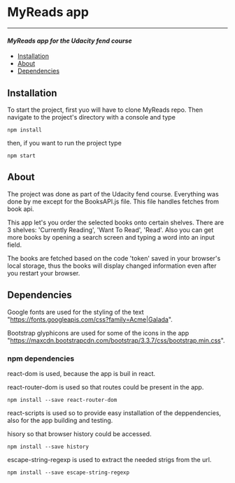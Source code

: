 # MyReads app
---
#### _MyReads app for the Udacity fend course_

* [Installation](#installation)
* [About](#about)
* [Dependencies](#dependencies)

## Installation

To start the project, first yuo will have to clone MyReads repo. Then navigate to the project's directory with a console and type
```
npm install
```
then, if you want to run the project type
```
npm start
```
## About

The project was done as part of the Udacity fend course. Everything was done by me except for the BooksAPI.js file. This file handles fetches from book api.

This app let's you order the selected books onto certain shelves. There are 3 shelves: 'Currently Reading', 'Want To Read', 'Read'. Also you can get more books by opening a search screen and typing a word into an input field.

The books are fetched based on the code 'token' saved in your browser's local storage, thus the books will display changed information even after you restart your browser.

## Dependencies

Google fonts are used for the styling of the text "https://fonts.googleapis.com/css?family=Acme|Galada".

Bootstrap glyphicons are used for some of the icons in the app
"https://maxcdn.bootstrapcdn.com/bootstrap/3.3.7/css/bootstrap.min.css".

### npm dependencies

react-dom is used, because the app is buil in react.

react-router-dom is used so that routes could be present in the app.
```
npm install --save react-router-dom
```

react-scripts is used so to provide easy installation of the deppendencies, also for the app building and testing.

hisory so that browser history could be accessed.
```
npm install --save history
```

escape-string-regexp is used to extract the needed strigs from the url.
```
npm install --save escape-string-regexp
```
